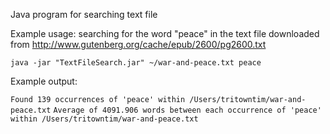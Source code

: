 Java program for searching text file

Example usage: searching for the word "peace" in the text file downloaded from http://www.gutenberg.org/cache/epub/2600/pg2600.txt

```java -jar "TextFileSearch.jar" ~/war-and-peace.txt peace```

Example output:

```Found 139 occurrences of 'peace' within /Users/tritowntim/war-and-peace.txt```
```Average of 4091.906 words between each occurrence of 'peace' within /Users/tritowntim/war-and-peace.txt```